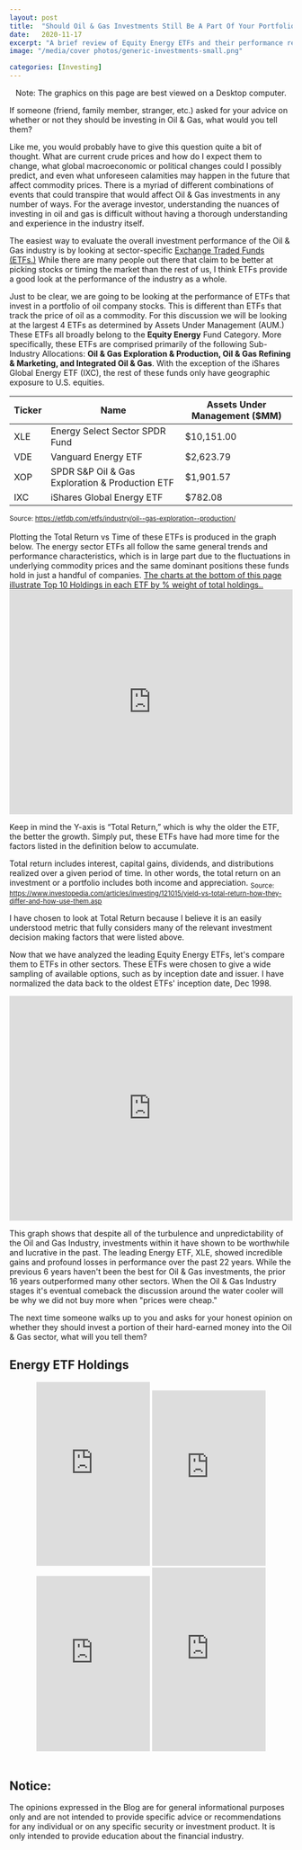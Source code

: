 ```yaml
---
layout: post
title:  "Should Oil & Gas Investments Still Be A Part Of Your Portfolio?"
date:   2020-11-17
excerpt: "A brief review of Equity Energy ETFs and their performance relative to their peers and other sector leaders."
image: "/media/cover photos/generic-investments-small.png"

categories: [Investing]
---
```

<center>Note: The graphics on this page are best viewed on a Desktop computer.</center>

If someone (friend, family member, stranger, etc.) asked for your advice on whether or not they should be investing in Oil & Gas, what would you tell them?

Like me, you would probably have to give this question quite a bit of thought. What are current crude prices and how do I expect them to change, what global macroeconomic or political changes could I possibly predict, and even what unforeseen calamities may happen in the future that affect commodity prices. There is a myriad of different combinations of events that could transpire that would affect Oil & Gas investments in any number of ways. For the average investor, understanding the nuances of investing in oil and gas is difficult without having a thorough understanding and experience in the industry itself.

The easiest way to evaluate the overall investment performance of the Oil & Gas industry is by looking at sector-specific <a href="https://www.investopedia.com/terms/e/etf.asp" target="new">Exchange Traded Funds (ETFs.)</a>  While there are many people out there that claim to be better at picking stocks or timing the market than the rest of us, I think ETFs provide a good look at the performance of the industry as a whole.

Just to be clear, we are going to be looking at the performance of ETFs that invest in a portfolio of oil company stocks. This is different than ETFs that track the price of oil as a commodity. For this discussion we will be looking at the largest 4 ETFs as determined by Assets Under Management (AUM.) These ETFs all broadly belong to the <b>Equity Energy</b> Fund Category. More specifically, these ETFs are comprised primarily of the following Sub-Industry Allocations: <b>Oil & Gas Exploration & Production, Oil & Gas Refining & Marketing, and Integrated Oil & Gas</b>. With the exception of the iShares Global Energy ETF (IXC), the rest of these funds only have geographic exposure to U.S. equities.

<div class="table-wrapper">
  <table>
    <thead>
      <tr>
        <th>Ticker</th>
        <th>Name</th>
        <th>Assets Under Management ($MM)</th>
      </tr>
    </thead>
    <tbody>
      <tr>
        <td>XLE</td>
        <td>Energy Select Sector SPDR Fund</td>
        <td>$10,151.00</td>
      </tr>
      <tr>
        <td>VDE</td>
        <td>Vanguard Energy ETF</td>
        <td>$2,623.79</td>
      </tr>
      <tr>
        <td>XOP</td>
        <td>SPDR S&P Oil & Gas Exploration & Production ETF</td>
        <td>$1,901.57</td>
      </tr>
      <tr>
        <td>IXC</td>
        <td>iShares Global Energy ETF</td>
        <td>$782.08</td>
      </tr>
    </tbody>
  </table>
<sup>Source: <a href="https://etfdb.com/etfs/industry/oil--gas-exploration--production/" target="new">https://etfdb.com/etfs/industry/oil--gas-exploration--production/</a></sup>
</div>
<br />
Plotting the Total Return vs Time of these ETFs is produced in the graph below. The energy sector ETFs all follow the same general trends and performance characteristics, which is in large part due to the fluctuations in underlying commodity prices and the same dominant positions these funds hold in just a handful of companies. <a href="#Holdings">The charts at the bottom of this page illustrate Top 10 Holdings in each ETF by % weight of total holdings..</a>
<iframe title="Equity: Energy" aria-label="Interactive line chart" id="datawrapper-chart-kOQEC" src="https://datawrapper.dwcdn.net/kOQEC/2/" scrolling="no" frameborder="0" style="width: 0; min-width: 100% !important; border: none;" height="400"></iframe><script type="text/javascript">!function(){"use strict";window.addEventListener("message",(function(a){if(void 0!==a.data["datawrapper-height"])for(var e in a.data["datawrapper-height"]){var t=document.getElementById("datawrapper-chart-"+e)||document.querySelector("iframe[src*='"+e+"']");t&&(t.style.height=a.data["datawrapper-height"][e]+"px")}}))}();
</script>

Keep in mind the Y-axis is “Total Return,” which is why the older the ETF, the better the growth. Simply put, these ETFs have had more time for the factors listed in the definition below to accumulate.
<div class="box">
Total return includes interest, capital gains, dividends, and distributions realized over a given period of time. In other words, the total return on an investment or a portfolio includes both income and appreciation.
<sub>Source: <a href="https://www.investopedia.com/articles/investing/121015/yield-vs-total-return-how-they-differ-and-how-use-them.asp" target="new">https://www.investopedia.com/articles/investing/121015/yield-vs-total-return-how-they-differ-and-how-use-them.asp</a></sub>
</div>


I have chosen to look at Total Return because I believe it is an easily understood metric that fully considers many of the relevant investment decision making factors that were listed above.

Now that we have analyzed the leading Equity Energy ETFs, let's compare them to ETFs in other sectors. These ETFs were chosen to give a wide sampling of available options, such as by inception date and issuer. I have normalized the data back to the oldest ETFs' inception date, Dec 1998.

<iframe title="Equity: Select Sectors" aria-label="Interactive line chart" id="datawrapper-chart-tPrZh" src="https://datawrapper.dwcdn.net/tPrZh/1/" scrolling="no" frameborder="0" style="width: 0; min-width: 100% !important; border: none;" height="400"></iframe><script type="text/javascript">!function(){"use strict";window.addEventListener("message",(function(a){if(void 0!==a.data["datawrapper-height"])for(var e in a.data["datawrapper-height"]){var t=document.getElementById("datawrapper-chart-"+e)||document.querySelector("iframe[src*='"+e+"']");t&&(t.style.height=a.data["datawrapper-height"][e]+"px")}}))}();
</script>

This graph shows that despite all of the turbulence and unpredictability of the Oil and Gas Industry, investments within it have shown to be worthwhile and lucrative in the past. The leading Energy ETF, XLE, showed incredible gains and profound losses in performance over the past 22 years. While the previous 6 years haven't been the best for Oil & Gas investments, the prior 16 years outperformed many other sectors. When the Oil & Gas Industry stages it's eventual comeback the discussion around the water cooler will be why we did not buy more when "prices were cheap."

The next time someone walks up to you and asks for your honest opinion on whether they should invest a portion of their hard-earned money into the Oil & Gas sector, what will you tell them?

<a id="Holdings">
<h2>Energy ETF Holdings</h2>
<center>
<iframe title="XLE TOP 10 HOLDINGS" aria-label="chart" id="datawrapper-chart-3arVl" src="https://datawrapper.dwcdn.net/3arVl/1/" scrolling="no" frameborder="0" style="width: 0; min-width: 40% !important; border: none;" height="327"></iframe><script type="text/javascript">!function(){"use strict";window.addEventListener("message",(function(a){if(void 0!==a.data["datawrapper-height"])for(var e in a.data["datawrapper-height"]){var t=document.getElementById("datawrapper-chart-"+e)||document.querySelector("iframe[src*='"+e+"']");t&&(t.style.height=a.data["datawrapper-height"][e]+"px")}}))}();
</script>
<iframe title="IXC TOP 10 HOLDINGS" aria-label="chart" id="datawrapper-chart-3gwFh" src="https://datawrapper.dwcdn.net/3gwFh/1/" scrolling="no" frameborder="0" style="width: 0; min-width: 40% !important; border: none;" height="312"></iframe><script type="text/javascript">!function(){"use strict";window.addEventListener("message",(function(a){if(void 0!==a.data["datawrapper-height"])for(var e in a.data["datawrapper-height"]){var t=document.getElementById("datawrapper-chart-"+e)||document.querySelector("iframe[src*='"+e+"']");t&&(t.style.height=a.data["datawrapper-height"][e]+"px")}}))}();
</script>
<iframe title="VDE TOP 10 HOLDINGS" aria-label="chart" id="datawrapper-chart-NvvL1" src="https://datawrapper.dwcdn.net/NvvL1/1/" scrolling="no" frameborder="0" style="width: 0; min-width: 40% !important; border: none;" height="312"></iframe><script type="text/javascript">!function(){"use strict";window.addEventListener("message",(function(a){if(void 0!==a.data["datawrapper-height"])for(var e in a.data["datawrapper-height"]){var t=document.getElementById("datawrapper-chart-"+e)||document.querySelector("iframe[src*='"+e+"']");t&&(t.style.height=a.data["datawrapper-height"][e]+"px")}}))}();
</script>
<iframe title="XOP TOP 10 HOLDINGS" aria-label="chart" id="datawrapper-chart-P3IJb" src="https://datawrapper.dwcdn.net/P3IJb/4/" scrolling="no" frameborder="0" style="width: 0; min-width: 40% !important; border: none;" height="327"></iframe><script type="text/javascript">!function(){"use strict";window.addEventListener("message",(function(a){if(void 0!==a.data["datawrapper-height"])for(var e in a.data["datawrapper-height"]){var t=document.getElementById("datawrapper-chart-"+e)||document.querySelector("iframe[src*='"+e+"']");t&&(t.style.height=a.data["datawrapper-height"][e]+"px")}}))}();
</script>
</center>

<br />
<h2>Notice:</h2>
<div class="box">
  The opinions expressed in the Blog are for general informational purposes only and are not intended to provide specific advice or recommendations for any individual or on any specific security or investment product. It is only intended to provide education about the financial industry.
</div>
